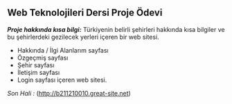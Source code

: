 ## Web Teknolojileri Dersi Proje Ödevi
***Proje hakkında kısa bilgi:***
	Türkiyenin belirli şehirleri hakkında kısa bilgiler ve bu şehirlerdeki gezilecek yerleri içeren bir web sitesi.
	
 - Hakkında / İlgi Alanlarım sayfası
 - Özgeçmiş sayfası
 - Şehir sayfası
 - İletişim sayfası
 - Login sayfası 
içeren web sitesi.

*Son Hali :* (http://b211210010.great-site.net)
